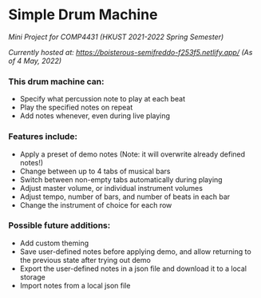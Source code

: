 # Simple Drum Machine
*Mini Project for COMP4431 (HKUST 2021-2022 Spring Semester)*

*Currently hosted at: https://boisterous-semifreddo-f253f5.netlify.app/*
*(As of 4 May, 2022)*

### This drum machine can: 
- Specify what percussion note to play at each beat
- Play the specified notes on repeat
- Add notes whenever, even during live playing

### Features include: 
- Apply a preset of demo notes (Note: it will overwrite already defined notes!)
- Change between up to 4 tabs of musical bars 
- Switch between non-empty tabs automatically during playing
- Adjust master volume, or individual instrument volumes
- Adjust tempo, number of bars, and number of beats in each bar
- Change the instrument of choice for each row

### Possible future additions: 
- Add custom theming
- Save user-defined notes before applying demo, and allow returning to the previous state after trying out demo
- Export the user-defined notes in a json file and download it to a local storage
- Import notes from a local json file 